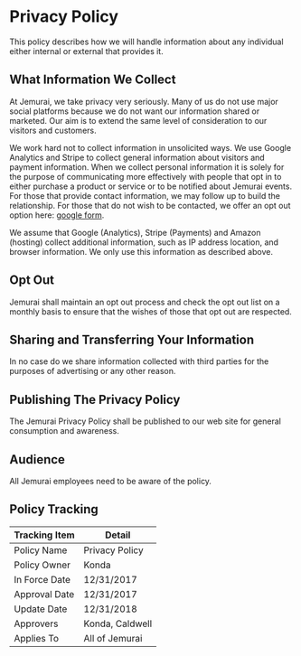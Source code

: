 # Privacy Policy

This policy describes how we will handle information about any individual either internal or external that provides it.

## What Information We Collect

At Jemurai, we take privacy very seriously.  Many of us do not use major social platforms because we do not want our information shared or marketed.  Our aim is to extend the same level of consideration to our visitors and customers.

We work hard not to collect information in unsolicited ways.  We use Google Analytics and Stripe to collect general information about visitors and payment information.  When we collect personal information it is solely for the purpose of communicating more effectively with people that opt in to either purchase a product or service or to be notified about Jemurai events.  For those that provide contact information, we may follow up to build the relationship.  For those that do not wish to be contacted, we offer an opt out option here:  [google form](https://goo.gl/forms/XrVrVRH0HrNs9zjy2).

We assume that Google (Analytics), Stripe (Payments) and Amazon (hosting) collect additional information, such as IP address location, and browser information.  We only use this information as described above.

## Opt Out

Jemurai shall maintain an opt out process and check the opt out list on a monthly basis to ensure that the wishes of those that opt out are respected.

## Sharing and Transferring Your Information

In no case do we share information collected with third parties for the purposes of advertising or any other reason.

## Publishing The Privacy Policy

The Jemurai Privacy Policy shall be published to our web site for general consumption and awareness.

## Audience

All Jemurai employees need to be aware of the policy.

## Policy Tracking

| Tracking Item   | Detail |
|-----------------|--------|
| Policy Name     | Privacy Policy |
| Policy Owner    | Konda |
| In Force Date   | 12/31/2017 |
| Approval Date   | 12/31/2017 |
| Update Date     | 12/31/2018 |
| Approvers       | Konda, Caldwell |
| Applies To      | All of Jemurai |
